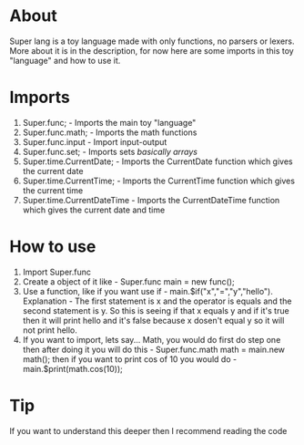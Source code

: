 # About
Super lang is a toy language made with only functions, no parsers or lexers. More about it is in the description, for now here are some imports in this toy "language" and how to use it.
# Imports
1. Super.func; - Imports the main toy "language"
2. Super.func.math; - Imports the math functions
3. Super.func.input - Import input-output
4. Super.func.set; - Imports sets *basically arrays*
5. Super.time.CurrentDate; - Imports the CurrentDate function which gives the current date
6. Super.time.CurrentTime; - Imports the CurrentTime function which gives the current time
7. Super.time.CurrentDateTime - Imports the CurrentDateTime function which gives the current date and time
# How to use
1. Import Super.func
2. Create a object of it like - Super.func main = new func();
3. Use a function, like if you want use if - main.$if("x","=","y","hello"). Explanation - The first statement is x and the operator is equals and the second statement is y. So this is seeing if that x equals y and if it's true then it will print hello and it's false because x dosen't equal y so it will not print hello.
4. If you want to import, lets say... Math, you would do first do step one then after doing it you will do this - Super.func.math math = main.new math(); then if you want to print cos of 10 you would do - main.$print(math.cos(10));
# Tip
If you want to understand this deeper then I recommend reading the code
